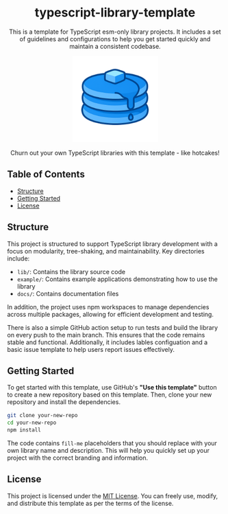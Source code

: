 <div align="center">
  <h1>typescript-library-template</h1>
  <p>
    This is a template for TypeScript esm-only library projects. It includes a set of guidelines and configurations to help you get started quickly and maintain a consistent codebase.
  </p>
  <img
    alt=""
    src="https://raw.githubusercontent.com/ukorvl/design/master/typescript-library-template/typescript-hotcake.png"
    loading="lazy"
    width="200"
    height="200"
  />
  <p>
    Churn out your own TypeScript libraries with this template - like hotcakes!
  </p>
</div>

## Table of Contents

- [Structure](#structure)
- [Getting Started](#getting-started)
- [License](#license)

## Structure

This project is structured to support TypeScript library development with a focus on modularity, tree-shaking, and maintainability. Key directories include:

- `lib/`: Contains the library source code
- `example/`: Contains example applications demonstrating how to use the library
- `docs/`: Contains documentation files

In addition, the project uses npm workspaces to manage dependencies across multiple packages, allowing for efficient development and testing.

There is also a simple GitHub action setup to run tests and build the library on every push to the main branch. This ensures that the code remains stable and functional. Additionally, it includes lables configuation and a basic issue template to help users report issues effectively.

## Getting Started

To get started with this template, use GitHub's **"Use this template"** button to create a new repository based on this template. Then, clone your new repository and install the dependencies.

```sh
git clone your-new-repo
cd your-new-repo
npm install
```

The code contains `fill-me` placeholders that you should replace with your own library name and description. This will help you quickly set up your project with the correct branding and information.

## License

This project is licensed under the [MIT License](https://github.com/ukorvl/typescript-library-template/blob/main/lib/LICENSE). You can freely use, modify, and distribute this template as per the terms of the license.
